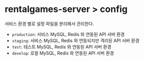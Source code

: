 # rentalgames-server > config

서비스 환경 별로 설정 파일을 분리해서 관리한다.

- `production`: 서비스 MySQL, Redis 와 연동된 API 서버 환경
- `staging`: 서비스 MySQL, Redis 와 연동되지만 격리된 API 서버 환경
- `test`: 테스트 MySQL, Redis 와 연동된 API 서버 환경
- `develop`: 로컬 MySQL, Redis 와 연동된 API 서버 환경